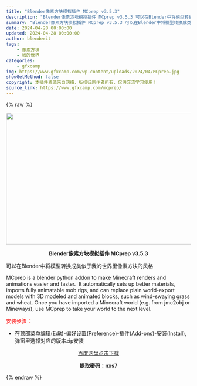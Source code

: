 ```yaml
---
title: "Blender像素方块模拟插件 MCprep v3.5.3"
description: "Blender像素方块模拟插件 MCprep v3.5.3 可以在Blender中将模型转换成类似于我的世界里像素方块的风格 MCprep is a blender python addon to m..."
summary: "Blender像素方块模拟插件 MCprep v3.5.3 可以在Blender中将模型转换成类似于我的世界里像素方块的风格 MCprep is a blender python addon to m..."
date: 2024-04-28 00:00:00
updated: 2024-04-28 00:00:00
author: blenderit
tags: 
    - 像素方块
    - 我的世界
categories:
    - gfxcamp
img: https://www.gfxcamp.com/wp-content/uploads/2024/04/MCprep.jpg
showGetMethod: false
copyright: 本插件资源来自网络，版权归原作者所有，仅供交流学习使用！
source_link: https://www.gfxcamp.com/mcprep/
---
```


{% raw %}
<div><p><img decoding="async" class="aligncenter size-full wp-image-121142" src="https://www.gfxcamp.com/wp-content/uploads/2024/04/MCprep.jpg" data-src="https://www.gfxcamp.com/wp-content/uploads/2024/04/MCprep.jpg" alt="" width="640" height="359" data-srcset="https://www.gfxcamp.com/wp-content/uploads/2024/04/MCprep.jpg 640w, https://www.gfxcamp.com/wp-content/uploads/2024/04/MCprep-150x84.jpg 150w" data-sizes="(max-width: 640px) 100vw, 640px"></p><p style="text-align: center;"><strong>Blender像素方块模拟插件 MCprep v3.5.3</strong></p><p>可以在Blender中将模型转换成类似于我的世界里像素方块的风格</p><p>MCprep is a blender python addon to make Minecraft renders and animations easier and faster.  It automatically sets up better materials, imports fully animatable mob rigs, and can replace plain world-export models with 3D modeled and animated blocks, such as wind-swaying grass and wheat. Once you have imported a Minecraft world (e.g. from jmc2obj or Mineways), use MCprep to take your world to the next level.</p><p><span style="color: #ff0000;">安装步骤：</span></p><ul>
<li>在顶部菜单编辑(Edit)-偏好设置(Preference)-插件(Add-ons)-安装(Install),弹窗里选择对应的版本zip安装</li>
</ul><p style="text-align: center;"><a class="maxbutton-3 maxbutton maxbutton-baidu" target="_blank" rel="noopener" href="https://pan.baidu.com/s/1fWRFPlYKFHhc9BU63ItuJQ?pwd=nxs7"><span class="mb-text">百度网盘点击下载</span></a></p><p style="text-align: center;"><strong>提取密码：nxs7</strong></p></div>
<div style="display: none">gfxcamp</div>
{% endraw %}